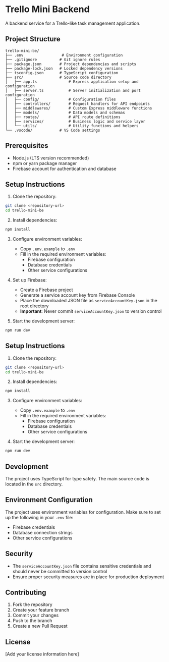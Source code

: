 # Trello Mini Backend

A backend service for a Trello-like task management application.

## Project Structure

```
trello-mini-be/
├── .env                 # Environment configuration
├── .gitignore          # Git ignore rules
├── package.json        # Project dependencies and scripts
├── package-lock.json   # Locked dependency versions
├── tsconfig.json       # TypeScript configuration
├── src/                # Source code directory
│   ├── app.ts              # Express application setup and configuration
│   ├── server.ts           # Server initialization and port configuration
│   ├── config/             # Configuration files
│   ├── controllers/        # Request handlers for API endpoints
│   ├── middlewares/        # Custom Express middleware functions
│   ├── models/             # Data models and schemas
│   ├── routes/             # API route definitions
│   ├── services/           # Business logic and service layer
│   └── utils/              # Utility functions and helpers
└── .vscode/            # VS Code settings
```

## Prerequisites

- Node.js (LTS version recommended)
- npm or yarn package manager
- Firebase account for authentication and database

## Setup Instructions

1. Clone the repository:
```bash
git clone <repository-url>
cd trello-mini-be
```

2. Install dependencies:
```bash
npm install
```

3. Configure environment variables:
   - Copy `.env.example` to `.env`
   - Fill in the required environment variables:
     - Firebase configuration
     - Database credentials
     - Other service configurations

4. Set up Firebase:
   - Create a Firebase project
   - Generate a service account key from Firebase Console
   - Place the downloaded JSON file as `serviceAccountKey.json` in the root directory
   - **Important**: Never commit `serviceAccountKey.json` to version control

5. Start the development server:
```bash
npm run dev
```

## Setup Instructions

1. Clone the repository:
```bash
git clone <repository-url>
cd trello-mini-be
```

2. Install dependencies:
```bash
npm install
```

3. Configure environment variables:
   - Copy `.env.example` to `.env`
   - Fill in the required environment variables:
     - Firebase configuration
     - Database credentials
     - Other service configurations

4. Start the development server:
```bash
npm run dev
```

## Development

The project uses TypeScript for type safety. The main source code is located in the `src` directory.

## Environment Configuration

The project uses environment variables for configuration. Make sure to set up the following in your `.env` file:
- Firebase credentials
- Database connection strings
- Other service configurations

## Security

- The `serviceAccountKey.json` file contains sensitive credentials and should never be committed to version control
- Ensure proper security measures are in place for production deployment

## Contributing

1. Fork the repository
2. Create your feature branch
3. Commit your changes
4. Push to the branch
5. Create a new Pull Request

## License

[Add your license information here]
